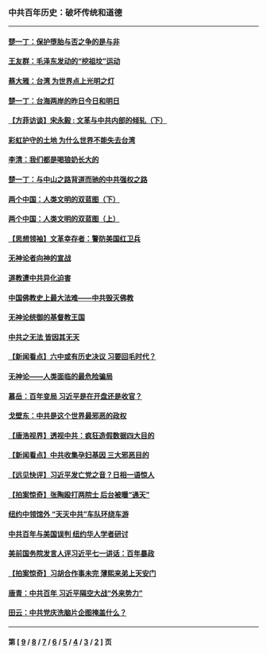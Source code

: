 ### 中共百年历史：破坏传统和道德
---
#### [楚一丁：保护堕胎与否之争的是与非](../../pages/nf1176114/n13815642.md?12100430) 
#### [王友群：毛泽东发动的“挖祖坟”运动](../../pages/nf1176114/n13723639.md?12100430) 
#### [蔡大雅：台湾 为世界点上光明之灯](../../pages/nf1176114/n13531530.md?12100430) 
#### [楚一丁：台海两岸的昨日今日和明日](../../pages/nf1176114/n13531468.md?12100430) 
#### [【方菲访谈】宋永毅 : 文革与中共内部的倾轧（下）](../../pages/nf1176114/n13486836.md?12100430) 
#### [彩虹护守的土地 为什么世界不能失去台湾](../../pages/nf1176114/n13476849.md?12100430) 
#### [李清：我们都是喝狼奶长大的](../../pages/nf1176114/n13471478.md?12100430) 
#### [楚一丁：与中山之路背道而驰的中共强权之路](../../pages/nf1176114/n13437270.md?12100430) 
#### [两个中国：人类文明的双蓝图（下）](../../pages/nf1176114/n13423132.md?12100430) 
#### [两个中国：人类文明的双蓝图（上）](../../pages/nf1176114/n13422687.md?12100430) 
#### [【思想领袖】文革幸存者：警防美国红卫兵](../../pages/nf1176114/n13339289.md?12100430) 
#### [无神论者向神的宣战](../../pages/nf1176114/n13281535.md?12100430) 
#### [道教遭中共异化迫害](../../pages/nf1176114/n13281463.md?12100430) 
#### [中国佛教史上最大法难——中共毁灭佛教](../../pages/nf1176114/n13281397.md?12100430) 
#### [无神论统御的基督教王国](../../pages/nf1176114/n13281280.md?12100430) 
#### [中共之无法 皆因其无天](../../pages/nf1176114/n13281088.md?12100430) 
#### [【新闻看点】六中或有历史决议 习要回毛时代？](../../pages/nf1176114/n13222895.md?12100430) 
#### [无神论——人类面临的最危险骗局](../../pages/nf1176114/n13196137.md?12100430) 
#### [慕岳：百年变局 习近平是在开盘还是收官？](../../pages/nf1176114/n13206516.md?12100430) 
#### [戈壁东：中共是这个世界最邪恶的政权](../../pages/nf1176114/n13085641.md?12100430) 
#### [【唐浩视界】透视中共：疯狂造假数据四大目的](../../pages/nf1176114/n13080590.md?12100430) 
#### [【新闻看点】中共收集孕妇基因 三大邪恶目的](../../pages/nf1176114/n13077182.md?12100430) 
#### [【远见快评】习近平发亡党之音？日相一语惊人](../../pages/nf1176114/n13074809.md?12100430) 
#### [【拍案惊奇】张陶殴打两院士 后台被曝“通天”](../../pages/nf1176114/n13070496.md?12100430) 
#### [纽约中领馆外 “天灭中共”车队环绕车游](../../pages/nf1176114/n13070693.md?12100430) 
#### [中共百年与美国误判 纽约华人学者研讨](../../pages/nf1176114/n13067969.md?12100430) 
#### [美前国务院发言人评习近平七一讲话：百年暴政](../../pages/nf1176114/n13066986.md?12100430) 
#### [【拍案惊奇】习胡合作事未完 薄熙来弟上天安门](../../pages/nf1176114/n13065867.md?12100430) 
#### [唐青：中共百年 习近平隔空大战“外来势力”](../../pages/nf1176114/n13065976.md?12100430) 
#### [田云：中共党庆洗脑片企图掩盖什么？](../../pages/nf1176114/n13064395.md?12100430) 

---
#### 第 [ [9](./9.md?12100430) / [8](./8.md?12100430) / [7](./7.md?12100430) / [6](./6.md?12100430) / [5](./5.md?12100430) / [4](./4.md?12100430) / [3](./3.md?12100430) / [2](./2.md?12100430) ] 页
